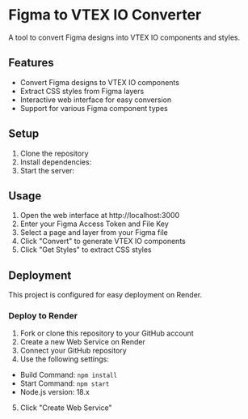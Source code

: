 # Figma to VTEX IO Converter

A tool to convert Figma designs into VTEX IO components and styles.

## Features

- Convert Figma designs to VTEX IO components
- Extract CSS styles from Figma layers
- Interactive web interface for easy conversion
- Support for various Figma component types

## Setup

1. Clone the repository
2. Install dependencies:
3. Start the server:

## Usage

1. Open the web interface at http://localhost:3000
2. Enter your Figma Access Token and File Key
3. Select a page and layer from your Figma file
4. Click "Convert" to generate VTEX IO components
5. Click "Get Styles" to extract CSS styles

## Deployment

This project is configured for easy deployment on Render.

### Deploy to Render

1. Fork or clone this repository to your GitHub account
2. Create a new Web Service on Render
3. Connect your GitHub repository
4. Use the following settings:
- Build Command: `npm install`
- Start Command: `npm start`
- Node.js version: 18.x
5. Click "Create Web Service"